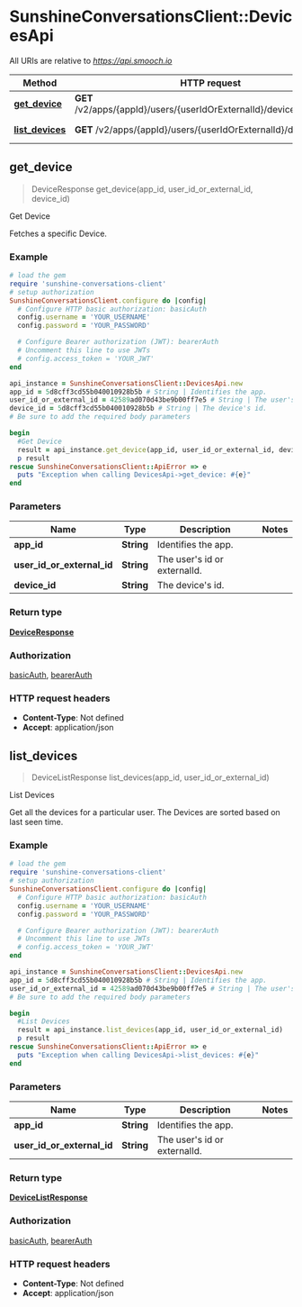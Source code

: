 # SunshineConversationsClient::DevicesApi

All URIs are relative to *https://api.smooch.io*

Method | HTTP request | Description
------------- | ------------- | -------------
[**get_device**](DevicesApi.md#get_device) | **GET** /v2/apps/{appId}/users/{userIdOrExternalId}/devices/{deviceId} | Get Device
[**list_devices**](DevicesApi.md#list_devices) | **GET** /v2/apps/{appId}/users/{userIdOrExternalId}/devices | List Devices



## get_device

> DeviceResponse get_device(app_id, user_id_or_external_id, device_id)

Get Device

Fetches a specific Device. 

### Example

```ruby
# load the gem
require 'sunshine-conversations-client'
# setup authorization
SunshineConversationsClient.configure do |config|
  # Configure HTTP basic authorization: basicAuth
  config.username = 'YOUR_USERNAME'
  config.password = 'YOUR_PASSWORD'

  # Configure Bearer authorization (JWT): bearerAuth
  # Uncomment this line to use JWTs
  # config.access_token = 'YOUR_JWT'
end

api_instance = SunshineConversationsClient::DevicesApi.new
app_id = 5d8cff3cd55b040010928b5b # String | Identifies the app.
user_id_or_external_id = 42589ad070d43be9b00ff7e5 # String | The user's id or externalId.
device_id = 5d8cff3cd55b040010928b5b # String | The device's id.
# Be sure to add the required body parameters

begin
  #Get Device
  result = api_instance.get_device(app_id, user_id_or_external_id, device_id)
  p result
rescue SunshineConversationsClient::ApiError => e
  puts "Exception when calling DevicesApi->get_device: #{e}"
end
```

### Parameters


Name | Type | Description  | Notes
------------- | ------------- | ------------- | -------------
 **app_id** | **String**| Identifies the app. | 
 **user_id_or_external_id** | **String**| The user&#39;s id or externalId. | 
 **device_id** | **String**| The device&#39;s id. | 

### Return type

[**DeviceResponse**](DeviceResponse.md)

### Authorization

[basicAuth](../README.md#basicAuth), [bearerAuth](../README.md#bearerAuth)

### HTTP request headers

- **Content-Type**: Not defined
- **Accept**: application/json


## list_devices

> DeviceListResponse list_devices(app_id, user_id_or_external_id)

List Devices

Get all the devices for a particular user. The Devices are sorted based on last seen time. 

### Example

```ruby
# load the gem
require 'sunshine-conversations-client'
# setup authorization
SunshineConversationsClient.configure do |config|
  # Configure HTTP basic authorization: basicAuth
  config.username = 'YOUR_USERNAME'
  config.password = 'YOUR_PASSWORD'

  # Configure Bearer authorization (JWT): bearerAuth
  # Uncomment this line to use JWTs
  # config.access_token = 'YOUR_JWT'
end

api_instance = SunshineConversationsClient::DevicesApi.new
app_id = 5d8cff3cd55b040010928b5b # String | Identifies the app.
user_id_or_external_id = 42589ad070d43be9b00ff7e5 # String | The user's id or externalId.
# Be sure to add the required body parameters

begin
  #List Devices
  result = api_instance.list_devices(app_id, user_id_or_external_id)
  p result
rescue SunshineConversationsClient::ApiError => e
  puts "Exception when calling DevicesApi->list_devices: #{e}"
end
```

### Parameters


Name | Type | Description  | Notes
------------- | ------------- | ------------- | -------------
 **app_id** | **String**| Identifies the app. | 
 **user_id_or_external_id** | **String**| The user&#39;s id or externalId. | 

### Return type

[**DeviceListResponse**](DeviceListResponse.md)

### Authorization

[basicAuth](../README.md#basicAuth), [bearerAuth](../README.md#bearerAuth)

### HTTP request headers

- **Content-Type**: Not defined
- **Accept**: application/json

